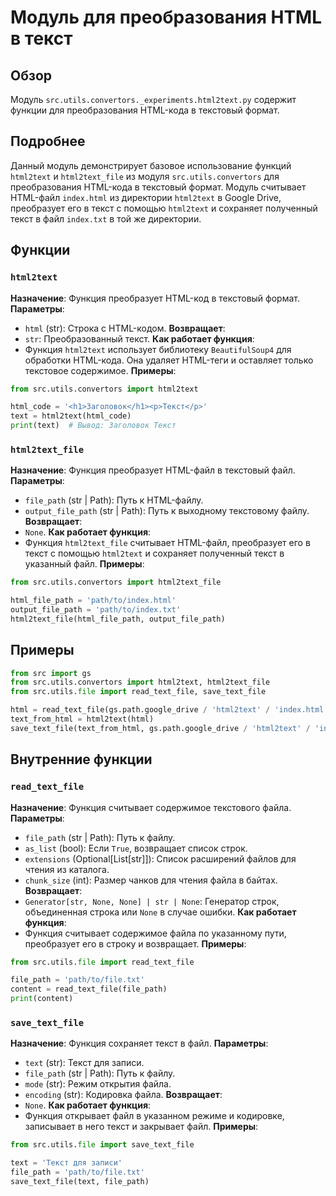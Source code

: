 # Модуль для преобразования HTML в текст
## Обзор
Модуль `src.utils.convertors._experiments.html2text.py` содержит функции для преобразования HTML-кода в текстовый формат.
## Подробнее
Данный модуль демонстрирует базовое использование функций `html2text` и `html2text_file` из модуля `src.utils.convertors` для преобразования HTML-кода в текстовый формат.
Модуль считывает HTML-файл `index.html` из директории `html2text` в Google Drive, преобразует его в текст с помощью `html2text` и сохраняет полученный текст в файл `index.txt` в той же директории.
## Функции
### `html2text`
**Назначение**: Функция  преобразует HTML-код в текстовый формат.
**Параметры**:
- `html` (str): Строка с HTML-кодом.
**Возвращает**:
- `str`: Преобразованный текст.
**Как работает функция**:
- Функция `html2text` использует библиотеку `BeautifulSoup4` для обработки HTML-кода. Она удаляет HTML-теги и оставляет только текстовое содержимое. 
**Примеры**:
```python
from src.utils.convertors import html2text

html_code = '<h1>Заголовок</h1><p>Текст</p>'
text = html2text(html_code)
print(text)  # Вывод: Заголовок Текст
```
### `html2text_file`
**Назначение**: Функция  преобразует HTML-файл в текстовый файл.
**Параметры**:
- `file_path` (str | Path): Путь к HTML-файлу.
- `output_file_path` (str | Path): Путь к выходному текстовому файлу.
**Возвращает**:
- `None`.
**Как работает функция**:
- Функция `html2text_file`  считывает HTML-файл, преобразует его в текст с помощью `html2text` и сохраняет полученный текст в указанный файл.
**Примеры**:
```python
from src.utils.convertors import html2text_file

html_file_path = 'path/to/index.html'
output_file_path = 'path/to/index.txt'
html2text_file(html_file_path, output_file_path)
```
## Примеры
```python
from src import gs
from src.utils.convertors import html2text, html2text_file
from src.utils.file import read_text_file, save_text_file

html = read_text_file(gs.path.google_drive / 'html2text' / 'index.html')
text_from_html = html2text(html)
save_text_file(text_from_html, gs.path.google_drive / 'html2text' / 'index.txt')
```
## Внутренние функции
### `read_text_file`
**Назначение**: Функция  считывает содержимое текстового файла.
**Параметры**:
- `file_path` (str | Path): Путь к файлу.
- `as_list` (bool): Если `True`, возвращает список строк.
- `extensions` (Optional[List[str]]): Список расширений файлов для чтения из каталога.
- `chunk_size` (int): Размер чанков для чтения файла в байтах.
**Возвращает**:
- `Generator[str, None, None] | str | None`: Генератор строк, объединенная строка или `None` в случае ошибки.
**Как работает функция**:
- Функция считывает содержимое файла по указанному пути, преобразует его в строку и возвращает.
**Примеры**:
```python
from src.utils.file import read_text_file

file_path = 'path/to/file.txt'
content = read_text_file(file_path)
print(content)
```
### `save_text_file`
**Назначение**: Функция  сохраняет текст в файл.
**Параметры**:
- `text` (str): Текст для записи.
- `file_path` (str | Path): Путь к файлу.
- `mode` (str): Режим открытия файла.
- `encoding` (str): Кодировка файла.
**Возвращает**:
- `None`.
**Как работает функция**:
- Функция открывает файл в указанном режиме и кодировке, записывает в него текст и закрывает файл.
**Примеры**:
```python
from src.utils.file import save_text_file

text = 'Текст для записи'
file_path = 'path/to/file.txt'
save_text_file(text, file_path)